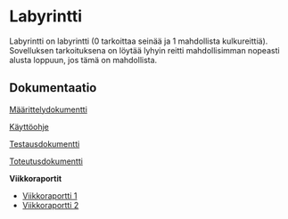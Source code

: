 # Labyrintti

Labyrintti on labyrintti (0 tarkoittaa seinää ja 1 mahdollista kulkureittiä). Sovelluksen tarkoituksena on löytää lyhyin reitti mahdollisimman nopeasti alusta loppuun, jos tämä on mahdollista.

## Dokumentaatio

[Määrittelydokumentti](https://github.com/SIholin/tiralabra-LyhyinReitti/blob/master/documentation/m%C3%A4%C3%A4rittelydokumentti.md)

[Käyttöohje](https://github.com/SIholin/tiralabra-Labyrintti/blob/master/documentation/K%C3%A4ytt%C3%B6ohje.md)

[Testausdokumentti](https://github.com/SIholin/tiralabra-Labyrintti/blob/master/documentation/Testaus.md)

[Toteutusdokumentti](https://github.com/SIholin/tiralabra-Labyrintti/blob/master/documentation/Toteutusdokumentti.md)

**Viikkoraportit**
- [Viikkoraportti 1](https://github.com/SIholin/tiralabra-LyhyinReitti/blob/master/documentation/viikkoraportti1.md) 
- [Viikkoraportti 2](https://github.com/SIholin/tiralabra-Labyrintti/blob/master/documentation/Viikkoraportit/Viikkoraportti2.md)
